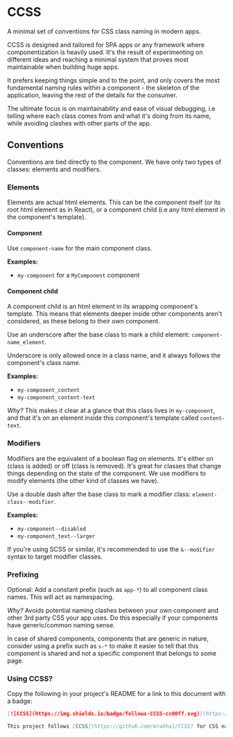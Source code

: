 # CCSS

A minimal set of conventions for CSS class naming in modern apps.

CCSS is designed and tailored for SPA apps or any framework where componentization is heavily used. It's the result of experimenting on different ideas and reaching a minimal system that proves most maintainable when building huge apps.

It prefers keeping things simple and to the point, and only covers the most fundamental naming rules within a component - the skeleton of the application, leaving the rest of the details for the consumer.

The ultimate focus is on maintainability and ease of visual debugging, i.e telling where each class comes from and what it's doing from its name, while avoiding clashes with other parts of the app.

## Conventions

Conventions are tied directly to the component. We have only two types of classes: elements and modifiers.

### Elements

Elements are actual html elements. This can be the component itself (or its root html element as in React), or a component child (i.e any html element in the component's template).

#### Component

Use `component-name` for the main component class.

**Examples:**
- `my-component` for a `MyComponent` component

#### Component child

A component child is an html element in its wrapping component's template. This means that elements deeper inside other components aren't considered, as these belong to their own component.

Use an underscore after the base class to mark a child element: `component-name_element`.

Underscore is only allowed once in a class name, and it always follows the component's class name.

**Examples:**
- `my-component_content`
- `my-component_content-text`

_Why?_ This makes it clear at a glance that this class lives in `my-component`, and that it's on an element inside this component's template called `content-text`.

### Modifiers

Modifiers are the equivalent of a boolean flag on elements. It's either on (class is added) or off (class is removed). It's great for classes that change things depending on the state of the component. We use modifiers to modify elements (the other kind of classes we have).

Use a double dash after the base class to mark a modifier class: `element-class--modifier`.

**Examples:**
- `my-component--disabled`
- `my-component_text--larger`

If you're using SCSS or similar, it's recommended to use the `&--modifier` syntax to target modifier classes.

### Prefixing

Optional: Add a constant prefix (such as `app-*`) to all component class names. This will act as namespacing.

_Why?_ Avoids potential naming clashes between your own component and other 3rd party CSS your app uses. Do this especially if your components have generic/common naming sense.

In case of shared components, components that are generic in nature, consider using a prefix such as `s-*` to make it easier to tell that this component is shared and not a specific component that belongs to some page.

### Using CCSS?

Copy the following in your project's README for a link to this document with a badge:

```md
[![CCSS](https://img.shields.io/badge/follows-CCSS-cc00ff.svg)](https://github.com/mrahhal/CCSS)

This project follows [CCSS](https://github.com/mrahhal/CCSS) for CSS naming conventions.
```
